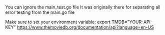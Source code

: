 You can ignore the main_test.go file
It was originally there for separating all error testing from the main.go file

Make sure to set your environment variable: 
export TMDB="YOUR-API-KEY" 
https://www.themoviedb.org/documentation/api?language=en-US




